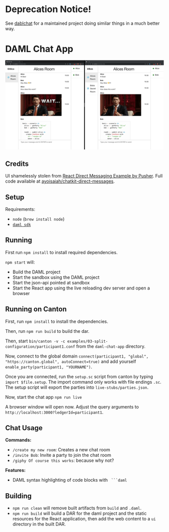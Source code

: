 # Deprecation Notice!

See [dablchat](https://github.com/digital-asset/dablchat) for a maintained project doing similar things in a much better way.

# DAML Chat App

![Screenshot](doc/screenshot.png)

## Credits

UI shamelessly stolen from [React Direct Messaging Example by Pusher](https://pusher.com/tutorials/react-direct-messaging).
Full code available at [ayoisaiah/chatkit-direct-messages](https://github.com/ayoisaiah/chatkit-direct-messages).

## Setup

Requirements:
  - `node` (`brew install node`)
  - [`daml sdk`](https://docs.daml.com/getting-started/installation.html)

## Running

First run `npm install` to install required dependencies.

`npm start` will:
  - Build the DAML project
  - Start the sandbox using the DAML project
  - Start the json-api pointed at sandbox
  - Start the React app using the live reloading dev server and open a browser

## Running on Canton

First, run `npm install` to install the dependencies.

Then, run `npm run build` to build the dar.

Then, start `bin/canton -v -c examples/03-split-configuration/participant1.conf` from the `daml-chat-app` directory.

Now, connect to the global domain `connect(participant1, "global", "https://canton.global", autoConnect=true)` and add yourself
`enable_party(participant1, "YOURNAME")`.

Once you are connected, run the `setup.sc` script from canton by typing `import $file.setup`.
The import command only works with file endings `.sc`. The setup script will export the parties
into `live-stubs/parties.json`.

Now, start the chat app `npm run live`

A browser window will open now. Adjust the query arguments to `http://localhost:3000?ledgerId=participant1`.

## Chat Usage

**Commands:**
  - `/create my new room`: Creates a new chat room
  - `/invite Bob`: Invite a party to join the chat room
  - `/giphy Of course this works`: because why not?

**Features:**
 - DAML syntax highlighting of code blocks with ` ```daml`

## Building

  - `npm run clean` will remove built artifacts from `build` and `.daml`.
  - `npm run build` will build a DAR for the daml project and the static resources for the React application, then add the web content to a `ui` directory in the built DAR.

